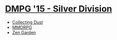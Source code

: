 # [DMPG '15 - Silver Division][]

* [Collecting Dust][]
* [MMORPG][]
* [Zen Garden][]

[DMPG '15 - Silver Division]: https://dmoj.ca/contest/dmpg15d2

[Collecting Dust]: https://dmoj.ca/problem/dmpg15s1
[MMORPG]:          https://dmoj.ca/problem/dmpg15s2
[Zen Garden]:      https://dmoj.ca/problem/dmpg15s3

